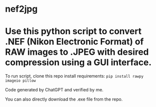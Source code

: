 # nef2jpg

# Use this python script to convert .NEF (Nikon Electronic Format) of RAW images to .JPEG with desired compression using a GUI interface.

To run script, clone this repo
install requirements:
`pip install rawpy imageio pillow`

Code generated by ChatGPT and verified by me.

You can also directly download the .exe file from the repo.
